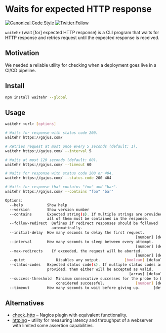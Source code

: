 # Waits for expected HTTP response

[![Canonical Code Style](https://img.shields.io/badge/code%20style-canonical-blue.svg?style=flat-square)](https://github.com/gajus/canonical)
[![Twitter Follow](https://img.shields.io/twitter/follow/kuizinas.svg?style=social&label=Follow)](https://twitter.com/kuizinas)

`waitehr` (wait [for] expected HTTP response) is a CLI program that waits for HTTP response and retries request until the expected response is received.

## Motivation

We needed a reliable utility for checking when a deployment goes live in a CI/CD pipeline.

## Install

```bash
npm install waitehr --global
```

## Usage

```bash
waitehr <url> [options]

# Waits for response with status code 200.
waitehr https://gajus.com/

# Retries request at most once every 5 seconds (default: 1).
waitehr https://gajus.com/ --interval 5

# Waits at most 120 seconds (default: 60).
waitehr https://gajus.com/ --timeout 60

# Waits for response with status code 200 or 404.
waitehr https://gajus.com/ --status-code 200 404

# Waits for response that contains "foo" and "bar".
waitehr https://gajus.com/ --contains "foo" "bar"

Options:
  --help           Show help                                           [boolean]
  --version        Show version number                                 [boolean]
  --contains       Expected string(s). If multiple strings are provided, then
                   all of them must be contained in the response.        [array]
  --follow-redirect  Defines if redirect responses should be followed
                     automatically.                                    [boolean]
  --initial-delay  How many seconds to delay the first request.
                                                           [number] [default: 0]
  --interval       How many seconds to sleep between every attempt.
                                                           [number] [default: 1]
  --max-redirects    If exceeded, the request will be aborted.
                                                           [number] [default: 5]
  --quiet              Disables any output.           [boolean] [default: false]
  --status-codes   Expected status code(s). If multiple status codes are
                   provided, then either will be accepted as valid.
                                                        [array] [default: "200"]
  --success-threshold  Minimum consecutive successes for the probe to be
                       considered successful.              [number] [default: 1]
  --timeout        How many seconds to wait before giving up.      [default: 60]
```

## Alternatives

* [check_http](https://www.monitoring-plugins.org/doc/man/check_http.html) – Nagios plugin with equivalent functionality.
* [httping](https://www.vanheusden.com/httping/) – utility for measuring latency and throughput of a webserver with limited some assertion capabilities.